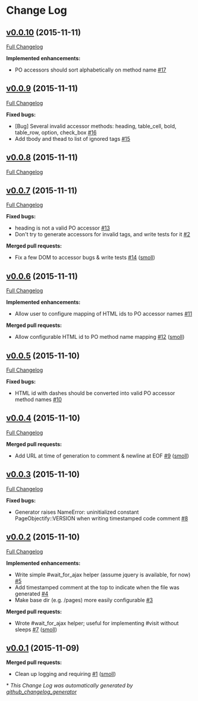 # Change Log

## [v0.0.10](https://github.com/smoll/page-objectify/tree/v0.0.10) (2015-11-11)
[Full Changelog](https://github.com/smoll/page-objectify/compare/v0.0.9...v0.0.10)

**Implemented enhancements:**

- PO accessors should sort alphabetically on method name [\#17](https://github.com/smoll/page-objectify/issues/17)

## [v0.0.9](https://github.com/smoll/page-objectify/tree/v0.0.9) (2015-11-11)
[Full Changelog](https://github.com/smoll/page-objectify/compare/v0.0.8...v0.0.9)

**Fixed bugs:**

- \[Bug\] Several invalid accessor methods: heading, table\_cell, bold, table\_row, option, check\_box [\#16](https://github.com/smoll/page-objectify/issues/16)
- Add tbody and thead to list of ignored tags [\#15](https://github.com/smoll/page-objectify/issues/15)

## [v0.0.8](https://github.com/smoll/page-objectify/tree/v0.0.8) (2015-11-11)
[Full Changelog](https://github.com/smoll/page-objectify/compare/v0.0.7...v0.0.8)

## [v0.0.7](https://github.com/smoll/page-objectify/tree/v0.0.7) (2015-11-11)
[Full Changelog](https://github.com/smoll/page-objectify/compare/v0.0.6...v0.0.7)

**Fixed bugs:**

- heading is not a valid PO accessor [\#13](https://github.com/smoll/page-objectify/issues/13)
- Don't try to generate accessors for invalid tags, and write tests for it [\#2](https://github.com/smoll/page-objectify/issues/2)

**Merged pull requests:**

- Fix a few DOM to accessor bugs & write tests [\#14](https://github.com/smoll/page-objectify/pull/14) ([smoll](https://github.com/smoll))

## [v0.0.6](https://github.com/smoll/page-objectify/tree/v0.0.6) (2015-11-11)
[Full Changelog](https://github.com/smoll/page-objectify/compare/v0.0.5...v0.0.6)

**Implemented enhancements:**

- Allow user to configure mapping of HTML ids to PO accessor names [\#11](https://github.com/smoll/page-objectify/issues/11)

**Merged pull requests:**

- Allow configurable HTML id to PO method name mapping [\#12](https://github.com/smoll/page-objectify/pull/12) ([smoll](https://github.com/smoll))

## [v0.0.5](https://github.com/smoll/page-objectify/tree/v0.0.5) (2015-11-10)
[Full Changelog](https://github.com/smoll/page-objectify/compare/v0.0.4...v0.0.5)

**Fixed bugs:**

- HTML id with dashes should be converted into valid PO accessor method names [\#10](https://github.com/smoll/page-objectify/issues/10)

## [v0.0.4](https://github.com/smoll/page-objectify/tree/v0.0.4) (2015-11-10)
[Full Changelog](https://github.com/smoll/page-objectify/compare/v0.0.3...v0.0.4)

**Merged pull requests:**

- Add URL at time of generation to comment & newline at EOF [\#9](https://github.com/smoll/page-objectify/pull/9) ([smoll](https://github.com/smoll))

## [v0.0.3](https://github.com/smoll/page-objectify/tree/v0.0.3) (2015-11-10)
[Full Changelog](https://github.com/smoll/page-objectify/compare/v0.0.2...v0.0.3)

**Fixed bugs:**

- Generator raises NameError: uninitialized constant PageObjectify::VERSION when writing timestamped code comment [\#8](https://github.com/smoll/page-objectify/issues/8)

## [v0.0.2](https://github.com/smoll/page-objectify/tree/v0.0.2) (2015-11-10)
[Full Changelog](https://github.com/smoll/page-objectify/compare/v0.0.1...v0.0.2)

**Implemented enhancements:**

- Write simple \#wait\_for\_ajax helper \(assume jquery is available, for now\) [\#5](https://github.com/smoll/page-objectify/issues/5)
- Add timestamped comment at the top to indicate when the file was generated [\#4](https://github.com/smoll/page-objectify/issues/4)
- Make base dir \(e.g. /pages\) more easily configurable [\#3](https://github.com/smoll/page-objectify/issues/3)

**Merged pull requests:**

- Wrote \#wait\_for\_ajax helper; useful for implementing \#visit without sleeps [\#7](https://github.com/smoll/page-objectify/pull/7) ([smoll](https://github.com/smoll))

## [v0.0.1](https://github.com/smoll/page-objectify/tree/v0.0.1) (2015-11-09)
**Merged pull requests:**

- Clean up logging and requiring [\#1](https://github.com/smoll/page-objectify/pull/1) ([smoll](https://github.com/smoll))



\* *This Change Log was automatically generated by [github_changelog_generator](https://github.com/skywinder/Github-Changelog-Generator)*